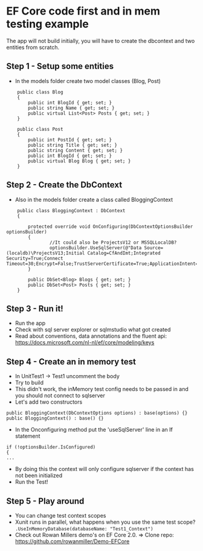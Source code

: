 ﻿# EF Core code first and in mem testing example

The app will not build initially, you will have to create the dbcontext and two entities from scratch. 

## Step 1 - Setup some entities
- In the models folder create two model classes (Blog, Post)
``` 
    public class Blog
    {
        public int BlogId { get; set; }
        public string Name { get; set; }
        public virtual List<Post> Posts { get; set; }
    } 

    public class Post
    {
        public int PostId { get; set; }
        public string Title { get; set; }
        public string Content { get; set; }
        public int BlogId { get; set; }
        public virtual Blog Blog { get; set; }
    }
```

## Step 2 - Create the DbContext
- Also in the models folder create a class called BloggingContext
```
    public class BloggingContext : DbContext
    {
       
        protected override void OnConfiguring(DbContextOptionsBuilder optionsBuilder)
        {
                //It could also be ProjectsV12 or MSSQLLocalDB?
                optionsBuilder.UseSqlServer(@"Data Source=(localdb)\ProjectsV13;Initial Catalog=CfAndImt;Integrated Security=True;Connect Timeout=30;Encrypt=False;TrustServerCertificate=True;ApplicationIntent=ReadWrite;MultiSubnetFailover=False");
        }

        public DbSet<Blog> Blogs { get; set; }
        public DbSet<Post> Posts { get; set; }
    }
```

## Step 3 - Run it!
- Run the app
- Check with sql server explorer or sqlmstudio what got created
- Read about conventions, data annotations and the fluent api: https://docs.microsoft.com/nl-nl/ef/core/modeling/keys


## Step 4 - Create an in memory test
- In UnitTest1 -> Test1 uncomment the body
- Try to build
- This didn't work, the inMemory test config needs to be passed in and you should not connect to sqlserver
- Let's add two constructors
```
public BloggingContext(DbContextOptions options) : base(options) {}
public BloggingContext() : base() {}
```
- In the Onconfiguring method put the 'useSqlServer' line in an If statement
```
if (!optionsBuilder.IsConfigured)
{
...
```
- By doing this the context will only configure sqlserver if the context has not been initialized
- Run the Test!

## Step 5 - Play around
- You can change test context scopes
- Xunit runs in parallel, what happens when you use the same test scope? `.UseInMemoryDatabase(databaseName: "Test1_Context")`
- Check out Rowan Millers demo's on EF Core 2.0. => Clone repo: https://github.com/rowanmiller/Demo-EFCore 